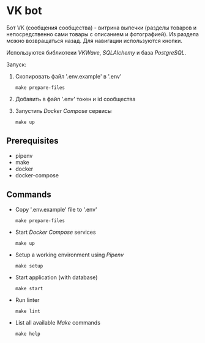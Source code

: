 # VK bot

Бот VK (сообщения сообщества) - витрина выпечки (разделы товаров и
непосредственно сами товары с описанием и фотографией). Из раздела можно
возвращаться назад. Для навигации используются кнопки.

Используются библиотеки _VKWave_, _SQLAlchemy_ и база _PostgreSQL_.

Запуск:

1. Скопировать файл '.env.example' в '.env'

    `make prepare-files`

1. Добавить в файл '.env' токен и id  сообщества

1. Запустить _Docker Compose_ сервисы

    `make up`

## Prerequisites

- pipenv
- make
- docker
- docker-compose

## Commands

- Copy '.env.example' file to '.env'

  `make prepare-files`

- Start _Docker Compose_ services

  `make up`

- Setup a working environment using _Pipenv_

  `make setup`

- Start application (with database)

  `make start`

- Run linter

  `make lint`

- List all available _Make_ commands

  `make help`
